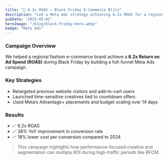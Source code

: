 ```yaml
---
title: "🚀 6.2x ROAS – Black Friday E-Commerce Blitz"
description: "Led a Meta Ads strategy achieving 6.2x ROAS for a regional fashion brand. Used retargeting, urgency-driven creatives, and automated scaling."
pubDate: "2025-05-01"
heroImage: "/blog/black-friday-hero.webp"
badge: "Meta Ads"
---
```


### Campaign Overview

We helped a regional fashion e-commerce brand achieve a **6.2x Return on Ad Spend (ROAS)** during Black Friday by building a full-funnel Meta Ads campaign.

### Key Strategies

- Retargeted previous website visitors and add-to-cart users
- Launched time-sensitive creatives tied to countdown offers
- Used Meta’s Advantage+ placements and budget scaling over 14 days

### Results

- ✅ 6.2x ROAS
- ✅ 38% YoY improvement in conversion rate
- ✅ 18% lower cost per conversion compared to 2024

> This campaign highlights how performance-focused creative and segmentation can multiply ROI during high-traffic periods like BFCM.
